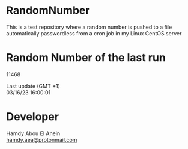 # RandomNumber    
This is a test repository where a random number is pushed to a file automatically passwordless from a cron job in my Linux CentOS server    
# Random Number of the last run   
11468
      
Last update (GMT +1)    
03/16/23 16:00:01
# Developer    
Hamdy Abou El Anein   
hamdy.aea@protonmail.com
